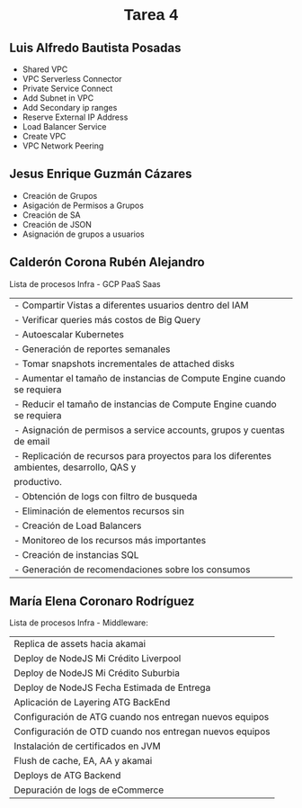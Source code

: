 <font face="Arial">
  <h1 align="center"><b>Tarea 4</b></h1>
</font>

## Luis Alfredo Bautista Posadas

- Shared VPC
- VPC Serverless Connector
- Private Service Connect
- Add Subnet in VPC
- Add Secondary ip ranges
- Reserve External IP Address
- Load Balancer Service
- Create VPC
- VPC Network Peering

## Jesus Enrique Guzmán Cázares
- Creación de Grupos
- Asigación de Permisos a Grupos
- Creación de SA
- Creación de JSON
- Asignación de grupos a usuarios


## Calderón Corona Rubén Alejandro
<p> Lista de procesos Infra - GCP PaaS Saas
<table>
 <tr><td>- Compartir Vistas a diferentes usuarios dentro del IAM </tr></td>
 <tr><td>- Verificar queries más costos de Big Query </tr></td>
 <tr><td>- Autoescalar Kubernetes </tr></td>
 <tr><td>- Generación de reportes semanales </tr></td>
 <tr><td>- Tomar snapshots incrementales de attached disks </tr></td>
 <tr><td>- Aumentar el tamaño de instancias de Compute Engine cuando se requiera </tr></td>
 <tr><td>- Reducir el tamaño de instancias de Compute Engine cuando se requiera </tr></td>
 <tr><td>- Asignación de permisos a service accounts, grupos y cuentas de email </tr></td>
 <tr><td>- Replicación de recursos para proyectos para los diferentes ambientes, desarrollo, QAS y <tr><td>productivo. </tr></td>
 <tr><td>- Obtención de logs con filtro de busqueda</tr></td>
 <tr><td>- Eliminación de elementos recursos sin </tr></td>
 <tr><td>- Creación de Load Balancers </tr></td>
 <tr><td>- Monitoreo de los recursos más importantes</tr></td>
 <tr><td>- Creación de instancias SQL</tr></td>
 <tr><td>- Generación de recomendaciones sobre los consumos</tr></td>



</table>

## María Elena Coronaro Rodríguez
<p> Lista de procesos Infra - Middleware: </p>
<table class="default">
    <tr> <td> Replica de assets hacia akamai </td> </tr>
    <tr> <td> Deploy de NodeJS Mi Crédito Liverpool </td> </tr>
    <tr> <td> Deploy de NodeJS Mi Crédito Suburbia </td> </tr>                          
    <tr> <td> Deploy de NodeJS Fecha Estimada de Entrega </td> </tr>
    <tr> <td> Aplicación de Layering ATG BackEnd </td> </tr>
    <tr> <td> Configuración de ATG cuando nos entregan nuevos equipos </td> </tr>
    <tr> <td> Configuración de OTD cuando nos entregan nuevos equipos </td> </tr>
    <tr> <td> Instalación de certificados en JVM </td> </tr>
    <tr> <td> Flush de cache, EA, AA y akamai </td> </tr>
    <tr> <td> Deploys de ATG Backend </td> </tr>
    <tr> <td> Depuración de logs de eCommerce </td> </tr>

</table>